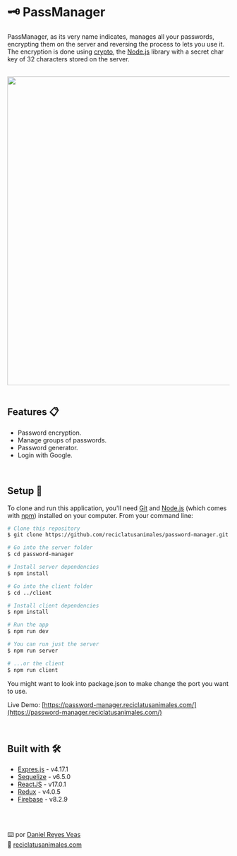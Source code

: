 # 🗝️ PassManager 

PassManager, as its very name indicates, manages all your passwords, encrypting them on the server and reversing the process to lets you use it.
The encryption is done using [crypto](https://nodejs.org/api/crypto.html), the [Node.js](https://nodejs.org/en/download/) library with a secret char key of 32 characters stored on the server.

<br />

<div align="center"><img src="https://resources.reciclatusanimales.com/image/passmanager.png" width=700></div>

<br />

## Features 📋
* Password encryption.
* Manage groups of passwords.
* Password generator.
* Login with Google.

<br />


## Setup 🚀


To clone and run this application, you'll need [Git](https://git-scm.com) and [Node.js](https://nodejs.org/en/download/) (which comes with [npm](http://npmjs.com)) installed on your computer. From your command line:

```bash
# Clone this repository
$ git clone https://github.com/reciclatusanimales/password-manager.git

# Go into the server folder
$ cd password-manager

# Install server dependencies
$ npm install

# Go into the client folder
$ cd ../client

# Install client dependencies
$ npm install

# Run the app
$ npm run dev

# You can run just the server
$ npm run server

# ...or the client
$ npm run client
```

You might want to look into package.json to make change the port you want to use.

Live Demo: [https://password-manager.reciclatusanimales.com/](https://password-manager.reciclatusanimales.com/)

<br />

## Built with 🛠️
* [Expres.js](https://expressjs.com/) - v4.17.1
* [Sequelize](https://sequelize.org/) - v6.5.0
* [ReactJS](https://reactjs.org/) - v17.0.1
* [Redux](https://redux.js.org/) - v4.0.5
* [Firebase](https://firebase.google.com/) - v8.2.9

<br />
<br />

⌨️ por <a href="https://github.com/danielreyesveas">Daniel Reyes Veas</a>
<br />
💾 <a href="https://reciclatusanimales.com">reciclatusanimales.com</a>
<br />
<br />
